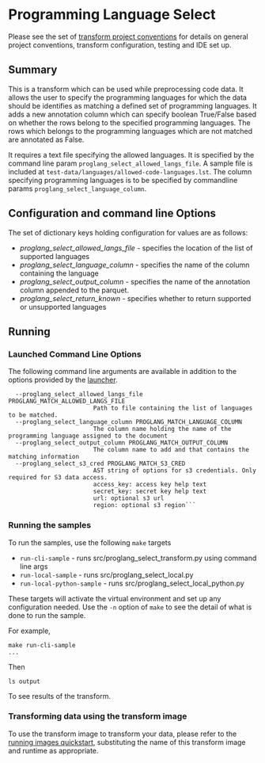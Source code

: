 # Programming Language Select 

Please see the set of
[transform project conventions](../../../README.md)
for details on general project conventions, transform configuration,
testing and IDE set up.

## Summary

This is a transform which can be used while preprocessing code data. It allows the
user to specify the programming languages for which the data should be identifies as matching
a defined set of programming languages.
It adds a new annotation column which can specify boolean True/False based on whether the rows belong to the
specified programming languages. The rows which belongs to the programming languages which are
not matched are annotated as False.

It requires a text file specifying the allowed languages. It is specified by the
command line param `proglang_select_allowed_langs_file`. 
A sample file is included at `test-data/languages/allowed-code-languages.lst`.
The column specifying programming languages is to be specified by
commandline params `proglang_select_language_column`.

## Configuration and command line Options

The set of dictionary keys holding configuration for values are as follows:

* _proglang_select_allowed_langs_file_ - specifies the location of the list of supported languages
* _proglang_select_language_column_ - specifies the name of the column containing the language
* _proglang_select_output_column_ - specifies the name of the annotation column appended to the parquet. 
* _proglang_select_return_known_ - specifies whether to return supported or unsupported languages

## Running

### Launched Command Line Options 
The following command line arguments are available in addition to 
the options provided by the [launcher](../../../../data-processing-lib/doc/launcher-options.md).

```
  --proglang_select_allowed_langs_file PROGLANG_MATCH_ALLOWED_LANGS_FILE
                        Path to file containing the list of languages to be matched.
  --proglang_select_language_column PROGLANG_MATCH_LANGUAGE_COLUMN
                        The column name holding the name of the programming language assigned to the document
  --proglang_select_output_column PROGLANG_MATCH_OUTPUT_COLUMN
                        The column name to add and that contains the matching information
  --proglang_select_s3_cred PROGLANG_MATCH_S3_CRED
                        AST string of options for s3 credentials. Only required for S3 data access.
                        access_key: access key help text
                        secret_key: secret key help text
                        url: optional s3 url
                        region: optional s3 region```
```


### Running the samples
To run the samples, use the following `make` targets

* `run-cli-sample` - runs src/proglang_select_transform.py using command line args
* `run-local-sample` - runs src/proglang_select_local.py
* `run-local-python-sample` - runs src/proglang_select_local_python.py

These targets will activate the virtual environment and set up any configuration needed.
Use the `-n` option of `make` to see the detail of what is done to run the sample.

For example, 
```shell
make run-cli-sample
...
```
Then 
```shell
ls output
```
To see results of the transform.

### Transforming data using the transform image

To use the transform image to transform your data, please refer to the 
[running images quickstart](../../../../doc/quick-start/run-transform-image.md),
substituting the name of this transform image and runtime as appropriate.
